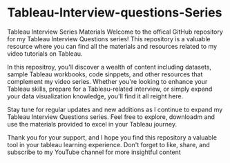 # Tableau-Interview-questions-Series
Tableau Interview Series Materials
Welcome to the offical GitHub repository for my Tableau Interview Questions series! This repository is a valuable resource where you can find all the materials and resources related to my video tutorials on Tableau.

In this repositroy, you'll discover a wealth of content including datasets, sample Tableau workbooks, code sinppets, and other resources that complement my video series. Whether you're looking to enhance your Tableau skills, prepare for a Tableau-related interview, or simply expand your data visualization knowledge, you'll find it all reight here.

Stay tune for regular updates and new additions as I continue to expand my Tableau Interview Questions series. Feel free to explore, downloadm and use the materials provided to excel in your Tableau journey.

Thank you for your support, and I hope you find this repository a valuable tool in your tableau learning experience. Don't forget to like, share, and subscribe to my YouTube channel for more insightful content
